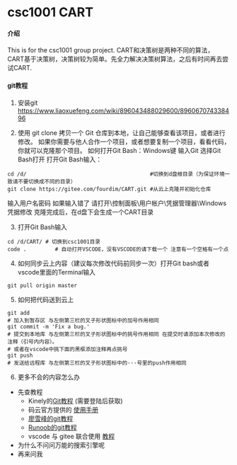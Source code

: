 # csc1001 CART

#### 介绍
This is for the csc1001 group project.
CART和决策树是两种不同的算法，CART基于决策树，决策树较为简单。先全力解决决策树算法，之后有时间再去尝试CART.


#### git教程

1.  安装git   https://www.liaoxuefeng.com/wiki/896043488029600/896067074338496

2.  使用 git clone 拷贝一个 Git 仓库到本地，让自己能够查看该项目，或者进行修改。
如果你需要与他人合作一个项目，或者想要复制一个项目，看看代码，你就可以克隆那个项目。
如何打开Git Bash：Windows键 输入Git 选择Git Bash打开
打开Git Bash输入：
```
cd /d/                                       #切换到d盘根目录（为保证环境一致请不要切换成不同的目录）
git clone https://gitee.com/fourdim/CART.git #从云上克隆并初始化仓库
```
输入用户名密码
如果输入错了 请打开\控制面板\用户帐户\凭据管理器\Windows凭据修改
克隆完成后，在d盘下会生成一个CART目录

3.  打开Git Bash输入
```
cd /d/CART/ # 切换到csc1001目录
code .         # 自动打开VSCODE，没有VSCODE的请下载一个 注意有一个空格有一个点
```

4.  如何同步云上内容（建议每次修改代码前同步一次）打开Git bash或者vscode里面的Terminal输入
```
git pull origin master
```

5.  如何把代码送到云上
```
git add
# 加入到暂存区 与左侧第三栏的叉子形状图标中的加号作用相同
git commit -m 'Fix a bug.'
# 提交到本地库 与左侧第三栏的叉子形状图标中的挑号作用相同 在提交时请添加本次修改的注释（引号内内容）。
# 或者在vscode中挑下面的黑框添加注释再点挑号
git push
# 发送给远程库 与左侧第三栏的叉子形状图标中的···号里的push作用相同
```

6.  更多不会的内容怎么办
- 先查教程
  - Kinely的[Git教程](https://bb.cuhk.edu.cn/webapps/blackboard/execute/content/file?cmd=view&content_id=_74890_1&course_id=_2602_1)  (需要登陆后获取)
  - 码云官方提供的 [使用手册](https://gitee.com/help)
  - [廖雪峰的git教程](https://www.liaoxuefeng.com/wiki/896043488029600)
  - [Runoob的git教程](https://www.runoob.com/git/git-tutorial.html)
  - vscode 与 gitee 联合使用 [教程](https://blog.csdn.net/watfe/article/details/79761741)
- 为什么不问问万能的搜索引擎呢
- 再来问我

